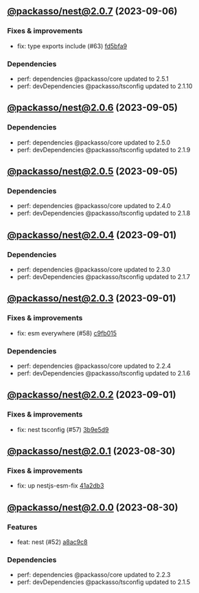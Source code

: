 ## [@packasso/nest@2.0.7](https://github.com/qiwi/packasso/compare/2023.9.5-packasso.nest.2.0.6-f0...2023.9.6-packasso.nest.2.0.7-f0) (2023-09-06)

### Fixes & improvements
* fix: type exports include (#63) [fd5bfa9](https://github.com/qiwi/packasso/commit/fd5bfa9cc3a1a2fb98da1f597b94ec499dfde390)

### Dependencies
* perf: dependencies @packasso/core updated to 2.5.1
* perf: devDependencies @packasso/tsconfig updated to 2.1.10

## [@packasso/nest@2.0.6](https://github.com/qiwi/packasso/compare/2023.9.5-packasso.nest.2.0.5-f0...2023.9.5-packasso.nest.2.0.6-f0) (2023-09-05)

### Dependencies
* perf: dependencies @packasso/core updated to 2.5.0
* perf: devDependencies @packasso/tsconfig updated to 2.1.9

## [@packasso/nest@2.0.5](https://github.com/qiwi/packasso/compare/2023.9.1-packasso.nest.2.0.4-f0...2023.9.5-packasso.nest.2.0.5-f0) (2023-09-05)

### Dependencies
* perf: dependencies @packasso/core updated to 2.4.0
* perf: devDependencies @packasso/tsconfig updated to 2.1.8

## [@packasso/nest@2.0.4](https://github.com/qiwi/packasso/compare/2023.9.1-packasso.nest.2.0.3-f0...2023.9.1-packasso.nest.2.0.4-f0) (2023-09-01)

### Dependencies
* perf: dependencies @packasso/core updated to 2.3.0
* perf: devDependencies @packasso/tsconfig updated to 2.1.7

## [@packasso/nest@2.0.3](https://github.com/qiwi/packasso/compare/2023.9.1-packasso.nest.2.0.2-f0...2023.9.1-packasso.nest.2.0.3-f0) (2023-09-01)

### Fixes & improvements
* fix: esm everywhere (#58) [c9fb015](https://github.com/qiwi/packasso/commit/c9fb015792587f796dc4b4ffd5a6d1428e52acc7)

### Dependencies
* perf: dependencies @packasso/core updated to 2.2.4
* perf: devDependencies @packasso/tsconfig updated to 2.1.6

## [@packasso/nest@2.0.2](https://github.com/qiwi/packasso/compare/2023.8.30-packasso.nest.2.0.1-f0...2023.9.1-packasso.nest.2.0.2-f0) (2023-09-01)

### Fixes & improvements
* fix: nest tsconfig (#57) [3b9e5d9](https://github.com/qiwi/packasso/commit/3b9e5d999a7bec39380265045f88172aac6bbb33)

## [@packasso/nest@2.0.1](https://github.com/qiwi/packasso/compare/2023.8.30-packasso.nest.2.0.0-f0...2023.8.30-packasso.nest.2.0.1-f0) (2023-08-30)

### Fixes & improvements
* fix: up nestjs-esm-fix [41a2db3](https://github.com/qiwi/packasso/commit/41a2db3084577b4a001dfff053b4b59bcc0918c0)

## [@packasso/nest@2.0.0](https://github.com/qiwi/packasso/compare/undefined...2023.8.30-packasso.nest.2.0.0-f0) (2023-08-30)

### Features
* feat: nest (#52) [a8ac9c8](https://github.com/qiwi/packasso/commit/a8ac9c8adea40651371e8eb3631fc792ba2d234d)

### Dependencies
* perf: dependencies @packasso/core updated to 2.2.3
* perf: devDependencies @packasso/tsconfig updated to 2.1.5

